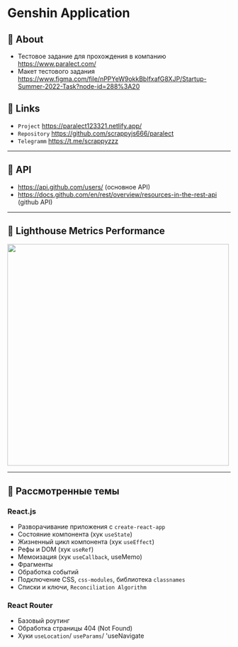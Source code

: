 
#  Genshin Application

## 🚀 About
- Тестовое задание для прохождения в компанию https://www.paralect.com/
- Макет тестового задания https://www.figma.com/file/nPPYeW9okkBbIfxafG8XJP/Startup-Summer-2022-Task?node-id=288%3A20

## 🐧 Links
- `Project` https://paralect123321.netlify.app/
- `Repository` https://github.com/scrappyjs666/paralect
- `Telegramm` https://t.me/scrappyzzz

---

## 🦄 API
- https://api.github.com/users/ (основное API)
- https://docs.github.com/en/rest/overview/resources-in-the-rest-api (github API)

---

## 🐗 Lighthouse Metrics Performance
<img src="https://user-images.githubusercontent.com/82704685/176734771-a0c03162-abec-47aa-9bed-7f9bc846ecce.png" width="500px" />

---

## 🐼 Рассмотренные темы

### React.js
- Разворачивание приложения с `create-react-app`
- Состояние компонента (хук `useState`)
- Жизненный цикл компонента (хук `useEffect`)
- Рефы и DOM (хук `useRef`)
- Мемоизация (хук `useCallback`, useMemo)
- Фрагменты
- Обработка событий
- Подключение CSS, `css-modules`, библиотека `classnames`
- Списки и ключи, `Reconciliation Algorithm`

### React Router
- Базовый роутинг
- Обработка страницы 404 (Not Found)
- Хуки `useLocation`/ `useParams`/ 'useNavigate

